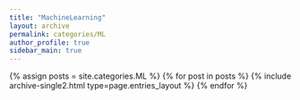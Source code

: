 ```yaml
---
title: "MachineLearning"
layout: archive
permalink: categories/ML
author_profile: true
sidebar_main: true
---
```


<!-- 여기 site.categories.카테고리이름 -->
{% assign posts = site.categories.ML %}
{% for post in posts %} {% include archive-single2.html type=page.entries_layout %} {% endfor %}